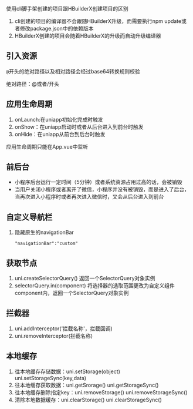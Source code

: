 使用cli脚手架创建的项目跟HBuilderX创建项目的区别

1. cli创建的项目的编译器不会跟随HBuilderX升级，而需要执行npm update或者修改package.json中的依赖版本
2. HBuilderX创建的项目会随着HBuilderX的升级而自动升级编译器



## 引入资源

`@`开头的绝对路径以及相对路径会经过base64转换规则校验

绝对路径：@或者/开头



## 应用生命周期

1. onLaunch:在uniapp初始化完成时触发
2. onShow：在uniapp启动时或者从后台进入到前台时触发
3. onHide：在uniapp从前台到后台时触发

应用生命周期只能在App.vue中监听



## 前后台

- 小程序后台运行一定时间（5分钟）或者系统资源占用过高的话，会被销毁
- 当用户关闭小程序或者离开了微信，小程序并没有被销毁，而是进入了后台，当再次进入小程序时或者再次进入微信时，又会从后台进入到前台



## 自定义导航栏

1. 隐藏原生的navigationBar

   ```
   "navigationBar":"custom"
   ```






## 获取节点

1. uni.createSelectorQuery()	返回一个SelectorQuery对象实例
2. selectorQuery.in(component)    将选择器的选取范围更改为自定义组件component内，返回一个SelectorQuery对象实例





## 拦截器

1. uni.addInterceptor('拦截名称'，拦截回调)
2. uni.removeInterceptor(拦截名称)



## 本地缓存

1. 往本地缓存存储数据：uni.setStorage(object)	uni.setStorageSync(key,data)
2. 往本地缓存获取数据：uni.getSrorage()	uni.getStorageSync()
3. 往本地缓存删除指定key：uni.removeStorage()	uni.removeStorageSync()
4. 清除本地数据缓存：uni.clearStorage()	uni.clearStorageSync()